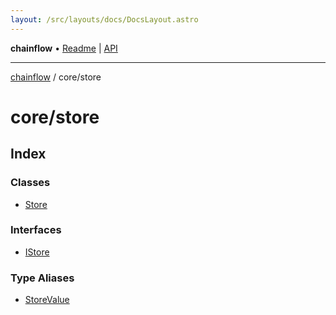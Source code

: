 ```yaml
---
layout: /src/layouts/docs/DocsLayout.astro
---
```


**chainflow** • [Readme](/docs/README) \| [API](/docs/modules)

***

[chainflow](/docs/README) / core/store

# core/store

## Index

### Classes

- [Store](/docs/core/store/classes/Store)

### Interfaces

- [IStore](/docs/core/store/interfaces/IStore)

### Type Aliases

- [StoreValue](/docs/core/store/type-aliases/StoreValue)
